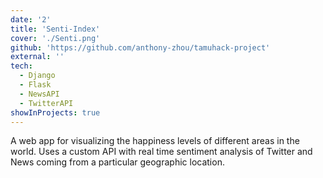 ```yaml
---
date: '2'
title: 'Senti-Index'
cover: './Senti.png'
github: 'https://github.com/anthony-zhou/tamuhack-project'
external: ''
tech:
  - Django
  - Flask
  - NewsAPI
  - TwitterAPI
showInProjects: true
---
```


A web app for visualizing the happiness levels of different areas in the world. Uses a custom API with real time sentiment analysis of Twitter and News coming from a particular geographic location.
